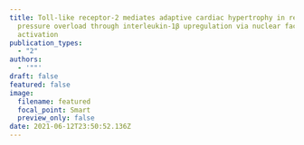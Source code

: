 ```yaml
---
title: Toll-like receptor-2 mediates adaptive cardiac hypertrophy in response to
  pressure overload through interleukin-1β upregulation via nuclear factor κB
  activation
publication_types:
  - "2"
authors:
  - '""'
draft: false
featured: false
image:
  filename: featured
  focal_point: Smart
  preview_only: false
date: 2021-06-12T23:50:52.136Z
---
```


